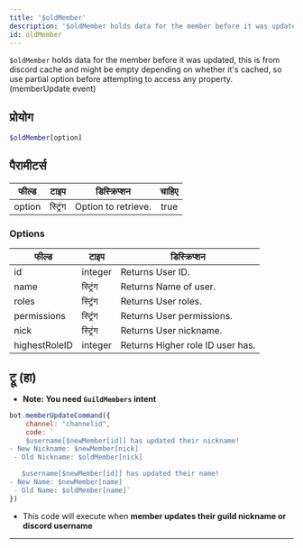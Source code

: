 ```yaml
---
title: '$oldMember'
description: '$oldMember holds data for the member before it was updated, this is from discord cache and might be empty depending on whether it''s cached, so use partial option before attempting to access any property. (memberUpdate event)'
id: oldMember
---
```


`$oldMember` holds data for the member before it was updated, this is from discord cache and might be empty depending on whether it's cached, so use partial option before attempting to access any property. (memberUpdate event)

## प्रोयोग

```php
$oldMember[option]
```

## पैरामीटर्स

| फील्ड  | टाइप     | डिस्क्रिप्शन        | चाहिए |
| ------ | -------- | ------------------- |:-----:|
| option | स्ट्रिंग | Option to retrieve. | true  |

### Options

| फील्ड         | टाइप     | डिस्क्रिप्शन                     |
| ------------- | -------- | -------------------------------- |
| id            | integer  | Returns User ID.                 |
| name          | स्ट्रिंग | Returns Name of user.            |
| roles         | स्ट्रिंग | Returns User roles.              |
| permissions   | स्ट्रिंग | Returns User permissions.        |
| nick          | स्ट्रिंग | Returns User nickname.           |
| highestRoleID | integer  | Returns Higher role ID user has. |


## ट्रू (हा)
- **Note: You need `GuildMembers` intent**

```js
bot.memberUpdateCommand({
    channel: "channelid",
    code: `
    $username[$newMember[id]] has updated their nickname!
- New Nickname: $newMember[nick]
 - Old Nickname: $oldMember[nick]

   $username[$newMember[id]] has updated their name!
- New Name: $newMember[name]
 - Old Name: $oldMember[name]`
})
```
- This code will execute when __member updates their guild nickname or discord username__

---